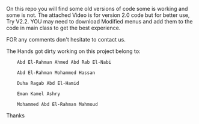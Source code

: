 On this repo you will find some old versions of code some is working and some is not.
The attached Video is for version 2.0 code but for better use, Try V2.2.
YOU may need to download Modified menus and add them to the code in main class to get the best experience.
 
FOR any comments don't hesitate to contact us.

The Hands got dirty working on this project belong to:


		Abd El-Rahman Ahmed Abd Rab El-Nabi

		Abd El-Rahman Mohammed Hassan

		Duha Ragab Abd El-Hamid 

		Eman Kamel Ashry

		Mohammed Abd El-Rahman Mahmoud


 Thanks

